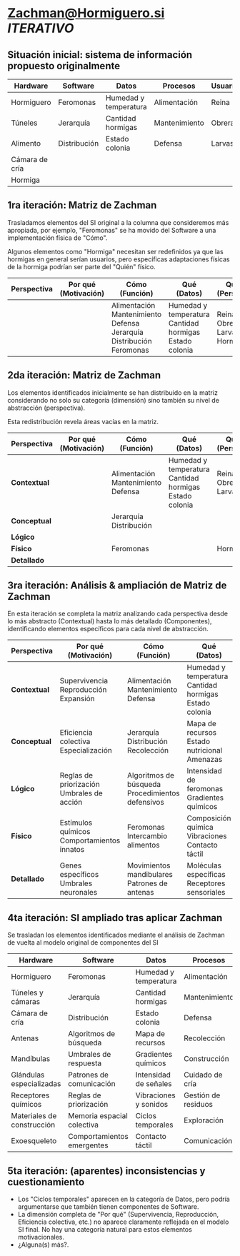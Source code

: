 # Zachman@Hormiguero.si *ITERATIVO*

## Situación inicial: sistema de información propuesto originalmente

|Hardware|Software|Datos|Procesos|Usuarios|
|-|-|-|-|-|
|Hormiguero|Feromonas|Humedad y temperatura|Alimentación|Reina|
|Túneles|Jerarquía|Cantidad hormigas|Mantenimiento|Obreras|
|Alimento|Distribución|Estado colonia|Defensa|Larvas|
|Cámara de cría|||||
|Hormiga|||||

## 1ra iteración: Matriz de Zachman

Trasladamos elementos del SI original a la columna que consideremos más apropiada, por ejemplo, "Feromonas" se ha movido del Software a una implementación física de "Cómo".

Algunos elementos como "Hormiga" necesitan ser redefinidos ya que las hormigas en general serían usuarios, pero específicas adaptaciones físicas de la hormiga podrían ser parte del "Quién" físico.

|**Perspectiva**|**Por qué** <br> (Motivación)|**Cómo** <br> (Función)|**Qué** <br> (Datos)|**Quién** <br> (Personas)|**Dónde** <br> (Redes)|**Cuándo** <br> (Tiempo)|
|-|-|-|-|-|-|-|
|||Alimentación <br> Mantenimiento <br> Defensa<br>Jerarquía <br> Distribución<br>Feromonas|Humedad y temperatura <br> Cantidad hormigas <br> Estado colonia|Reina <br> Obreras <br> Larvas<br>Hormiga|Hormiguero <br> Túneles <br> Cámara de cría<br>Alimento||

## 2da iteración: Matriz de Zachman

Los elementos identificados inicialmente se han distribuido en la matriz considerando no solo su categoría (dimensión) sino también su nivel de abstracción (perspectiva).

Esta redistribución revela áreas vacías en la matriz.

|**Perspectiva**|**Por qué** <br> (Motivación)|**Cómo** <br> (Función)|**Qué** <br> (Datos)|**Quién** <br> (Personas)|**Dónde** <br> (Redes)|**Cuándo** <br> (Tiempo)|
|-|-|-|-|-|-|-|
|**Contextual**||Alimentación <br> Mantenimiento <br> Defensa|Humedad y temperatura <br> Cantidad hormigas <br> Estado colonia|Reina <br> Obreras <br> Larvas|Hormiguero <br> Túneles <br> Cámara de cría||
|**Conceptual**||Jerarquía <br> Distribución|||||
|**Lógico**|||||||
|**Físico**||Feromonas||Hormiga|Alimento||
|**Detallado**|||||||

## 3ra iteración: Análisis & ampliación de Matriz de Zachman

En esta iteración se completa la matriz analizando cada perspectiva desde lo más abstracto (Contextual) hasta lo más detallado (Componentes), identificando elementos específicos para cada nivel de abstracción.

|**Perspectiva**|**Por qué** <br> (Motivación)|**Cómo** <br> (Función)|**Qué** <br> (Datos)|**Quién** <br> (Personas)|**Dónde** <br> (Redes)|**Cuándo** <br> (Tiempo)|
|-|-|-|-|-|-|-|
|**Contextual**|Supervivencia <br> Reproducción <br> Expansión|Alimentación <br> Mantenimiento <br> Defensa|Humedad y temperatura <br> Cantidad hormigas <br> Estado colonia|Reina <br> Obreras <br> Larvas|Hormiguero <br> Túneles <br> Cámara de cría|Ciclos estacionales <br> Ciclos día/noche|
|**Conceptual**|Eficiencia colectiva <br> Especialización|Jerarquía <br> Distribución <br> Recolección|Mapa de recursos <br> Estado nutricional <br> Amenazas|Soldados <br> Nodrizas <br> Exploradoras|Áreas de forrajeo <br> Zona de cría <br> Depósitos|Ciclo de desarrollo <br> Períodos de actividad|
|**Lógico**|Reglas de priorización <br> Umbrales de acción|Algoritmos de búsqueda <br> Procedimientos defensivos|Intensidad de feromonas <br> Gradientes químicos|División de tareas <br> Comunicación entre castas|Rutas de forrajeo <br> Estructura de túneles|Secuencia de tareas <br> Tiempos de respuesta|
|**Físico**|Estímulos químicos <br> Comportamientos innatos|Feromonas <br> Intercambio alimentos|Composición química <br> Vibraciones <br> Contacto táctil|Hormiga (morfología) <br> Adaptaciones físicas|Alimento <br> Materiales construcción <br> Microclimas|Duración de feromonas <br> Ciclos de actividad|
|**Detallado**|Genes específicos <br> Umbrales neuronales|Movimientos mandibulares <br> Patrones de antenas|Moléculas específicas <br> Receptores sensoriales|Glándulas específicas <br> Órganos sensoriales|Estructura molecular <br> Propiedades físicas|Ritmos circadianos <br> Tiempos de reacción|

## 4ta iteración: SI ampliado tras aplicar Zachman

Se trasladan los elementos identificados mediante el análisis de Zachman de vuelta al modelo original de componentes del SI

|Hardware|Software|Datos|Procesos|Usuarios|
|-|-|-|-|-|
|Hormiguero|Feromonas|Humedad y temperatura|Alimentación|Reina|
|Túneles y cámaras|Jerarquía|Cantidad hormigas|Mantenimiento|Obreras|
|Cámara de cría|Distribución|Estado colonia|Defensa|Larvas|
|Antenas|Algoritmos de búsqueda|Mapa de recursos|Recolección|Soldados|
|Mandíbulas|Umbrales de respuesta|Gradientes químicos|Construcción|Exploradoras|
|Glándulas especializadas|Patrones de comunicación|Intensidad de señales|Cuidado de cría|Nodrizas|
|Receptores químicos|Reglas de priorización|Vibraciones y sonidos|Gestión de residuos|Hormigas especializadas|
|Materiales de construcción|Memoria espacial colectiva|Ciclos temporales|Exploración|Hormigas jóvenes/mayores|
|Exoesqueleto|Comportamientos emergentes|Contacto táctil|Comunicación||

## 5ta iteración: (aparentes) inconsistencias y cuestionamiento

- Los "Ciclos temporales" aparecen en la categoría de Datos, pero podría argumentarse que también tienen componentes de Software.
- La dimensión completa de "Por qué" (Supervivencia, Reproducción, Eficiencia colectiva, etc.) no aparece claramente reflejada en el modelo SI final. No hay una categoría natural para estos elementos motivacionales.
- ¿Alguna(s) más?.
